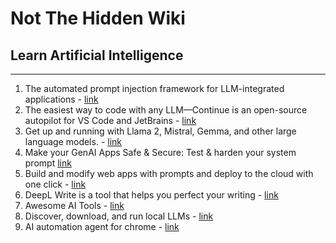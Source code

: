 # Not The Hidden Wiki

## Learn Artificial Intelligence
-----

1. The automated prompt injection framework for LLM-integrated applications - [link](https://github.com/LLMSecurity/HouYi)
2. The easiest way to code with any LLM—Continue is an open-source autopilot for VS Code and JetBrains - [link](https://github.com/continuedev/continue)
3. Get up and running with Llama 2, Mistral, Gemma, and other large language models. - [link](https://github.com/ollama/ollama)
4. Make your GenAI Apps Safe & Secure: Test & harden your system prompt [link](https://github.com/prompt-security/ps-fuzz)
5. Build and modify web apps with prompts and deploy to the cloud with one click - [link](https://www.getlazy.ai/)
6. DeepL Write is a tool that helps you perfect your writing - [link](https://write.deepl.com/)
7. Awesome AI Tools - [link](https://github.com/mahseema/awesome-ai-tools)
8. Discover, download, and run local LLMs - [link](https://lmstudio.ai/)
9. AI automation agent for chrome - [link](https://harpa.ai/)